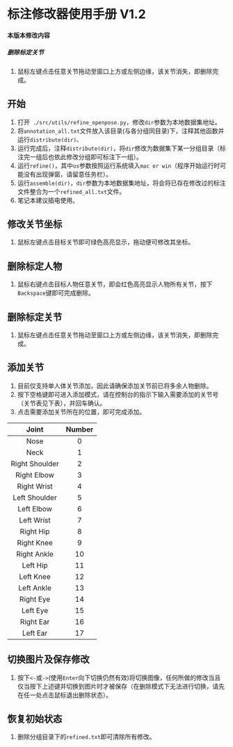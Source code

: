# 标注修改器使用手册 V1.2
#### 本版本修改内容

##### 删除标定关节

1. 鼠标左键点击任意关节拖动至窗口上方或左侧边缘，该关节消失，即删除完成。


## 开始

1. 打开` ./src/utils/refine_openpose.py`，修改`dir`参数为本地数据集地址。
2. 将`annotation_all.txt`文件放入该目录(与各分组同目录)下，注释其他函数并运行`distribute(dir)。`
3. 运行完成后，注释`distribute(dir)`，将`dir`修改为数据集下某一分组目录（标注完一组后也依此修改分组即可标注下一组）。
4. 运行`refine()`，其中`os`参数按照运行系统填入`mac or win`（程序开始运行时可能没有出现弹窗，请留意任务栏）。
5. 运行`assemble(dir)`，`dir`参数为本地数据集地址，将会将已存在修改过的标注文件整合为一个`refined_all.txt`文件。
6. 笔记本建议插电使用。

## 修改关节坐标

1. 鼠标左键点击目标关节即可绿色高亮显示，拖动便可修改其坐标。

## 删除标定人物

1. 鼠标右键点击目标人物任意关节，即会红色高亮显示人物所有关节，按下`Backspace`键即可完成删除。

## 删除标定关节

1. 鼠标左键点击任意关节拖动至窗口上方或左侧边缘，该关节消失，即删除完成。

## 添加关节

1. 目前仅支持单人体关节添加，因此请确保添加关节前已将多余人物删除。
2. 按下空格键即可进入添加模式，请在控制台的指示下输入需要添加的关节号（关节表见下表），并回车确认。
3. 点击需要添加关节所在的位置，即可完成添加。

|     Joint      | Number |
| :------------: | :----: |
|      Nose      |   0    |
|      Neck      |   1    |
| Right Shoulder |   2    |
|  Right Elbow   |   3    |
|  Right Wrist   |   4    |
| Left Shoulder  |   5    |
|   Left Elbow   |   6    |
|   Left Wrist   |   7    |
|   Right Hip    |   8    |
|   Right Knee   |   9    |
|  Right Ankle   |   10   |
|    Left Hip    |   11   |
|   Left Knee    |   12   |
|   Left Ankle   |   13   |
|   Right Eye    |   14   |
|    Left Eye    |   15   |
|   Right Ear    |   16   |
|    Left Ear    |   17   |

## 切换图片及保存修改

1. 按下`<-`或`->`(使用`Enter`向下切换仍然有效)将切换图像，任何所做的修改当且仅当按下上述键并切换到图片时才被保存（在删除模式下无法进行切换，请先在任一处点击鼠标退出删除状态）。

## 恢复初始状态

1. 删除分组目录下的`refined.txt`即可清除所有修改。